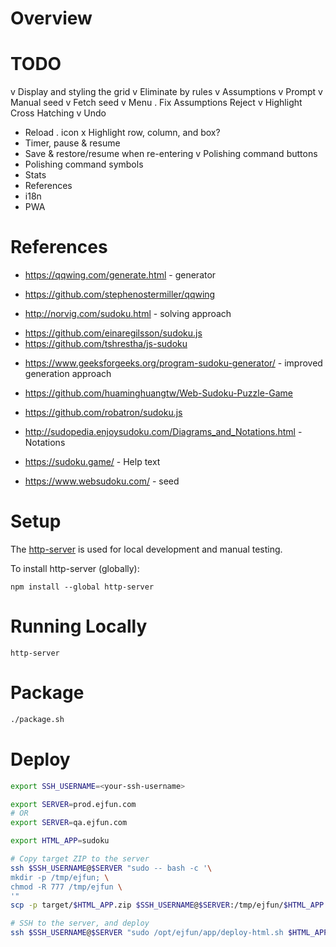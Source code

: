 # Overview

# TODO
v Display and styling the grid
v Eliminate by rules
v Assumptions
v Prompt
v Manual seed
v Fetch seed
v Menu
. Fix Assumptions Reject
v Highlight Cross Hatching
v Undo
+ Reload
. icon
x Highlight row, column, and box?
+ Timer, pause & resume
+ Save & restore/resume when re-entering
v Polishing command buttons
+ Polishing command symbols
+ Stats
+ References
+ i18n
+ PWA

# References
+ https://qqwing.com/generate.html - generator
+ https://github.com/stephenostermiller/qqwing

+ http://norvig.com/sudoku.html - solving approach
- https://github.com/einaregilsson/sudoku.js
- https://github.com/tshrestha/js-sudoku

+ https://www.geeksforgeeks.org/program-sudoku-generator/ - improved generation approach

+ https://github.com/huaminghuangtw/Web-Sudoku-Puzzle-Game
+ https://github.com/robatron/sudoku.js

+ http://sudopedia.enjoysudoku.com/Diagrams_and_Notations.html - Notations
+ https://sudoku.game/ - Help text
+ https://www.websudoku.com/ - seed

# Setup
The [http-server](https://github.com/http-party/http-server) is used for local development and manual testing.

To install http-server (globally):
```
npm install --global http-server
```

# Running Locally
```
http-server
```

# Package
```bash
./package.sh
```

# Deploy
```bash
export SSH_USERNAME=<your-ssh-username>

export SERVER=prod.ejfun.com
# OR
export SERVER=qa.ejfun.com

export HTML_APP=sudoku

# Copy target ZIP to the server
ssh $SSH_USERNAME@$SERVER "sudo -- bash -c '\
mkdir -p /tmp/ejfun; \
chmod -R 777 /tmp/ejfun \
'"
scp -p target/$HTML_APP.zip $SSH_USERNAME@$SERVER:/tmp/ejfun/$HTML_APP.TBD.zip

# SSH to the server, and deploy
ssh $SSH_USERNAME@$SERVER "sudo /opt/ejfun/app/deploy-html.sh $HTML_APP"
```

